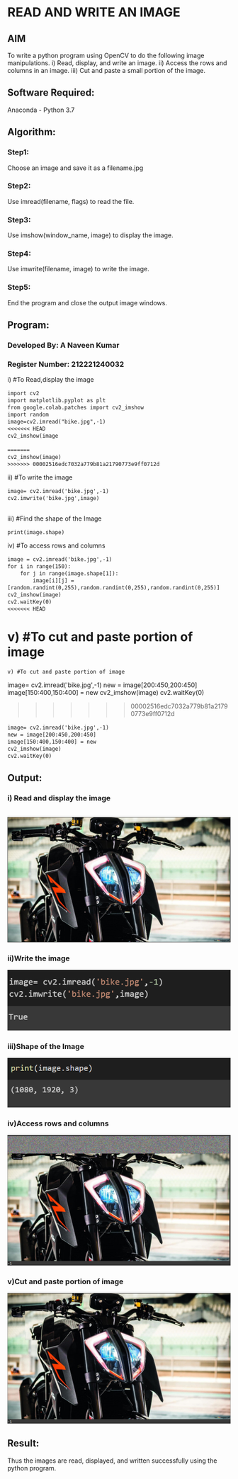 # READ AND WRITE AN IMAGE
## AIM
To write a python program using OpenCV to do the following image manipulations.
i) Read, display, and write an image.
ii) Access the rows and columns in an image.
iii) Cut and paste a small portion of the image.

## Software Required:
Anaconda - Python 3.7
## Algorithm:
### Step1:
Choose an image and save it as a filename.jpg
### Step2:
Use imread(filename, flags) to read the file.
### Step3:
Use imshow(window_name, image) to display the image.
### Step4:
Use imwrite(filename, image) to write the image.
### Step5:
End the program and close the output image windows.
## Program:
### Developed By: A Naveen Kumar
### Register Number: 212221240032
i) #To Read,display the image
```
import cv2
import matplotlib.pyplot as plt
from google.colab.patches import cv2_imshow
import random
image=cv2.imread("bike.jpg",-1)
<<<<<<< HEAD
cv2_imshow(image
  
=======
cv2_imshow(image)
>>>>>>> 00002516edc7032a779b81a21790773e9ff0712d

```
ii) #To write the image
```
image= cv2.imread('bike.jpg',-1)
cv2.imwrite('bike.jpg',image)


```
iii) #Find the shape of the Image
```
print(image.shape)

```
iv) #To access rows and columns

```
image = cv2.imread('bike.jpg',-1)
for i in range(150):
    for j in range(image.shape[1]):
        image[i][j] = [random.randint(0,255),random.randint(0,255),random.randint(0,255)]
cv2_imshow(image)
cv2.waitKey(0)
<<<<<<< HEAD

```
v) #To cut and paste portion of image
=======


```
v) #To cut and paste portion of image
```
image= cv2.imread('bike.jpg',-1)
new = image[200:450,200:450]
image[150:400,150:400] = new
cv2_imshow(image)
cv2.waitKey(0)


>>>>>>> 00002516edc7032a779b81a21790773e9ff0712d
```
image= cv2.imread('bike.jpg',-1)
new = image[200:450,200:450]
image[150:400,150:400] = new
cv2_imshow(image)
cv2.waitKey(0)
```
## Output:

### i) Read and display the image

<br>![output](d1.png)

### ii)Write the image

![output](d3.png)


### iii)Shape of the Image

![output](d2.png)
### iv)Access rows and columns

![output](d4.png)

### v)Cut and paste portion of image

![output](d5.png)

## Result:
Thus the images are read, displayed, and written successfully using the python program.


